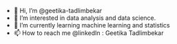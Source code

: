 - 👋 Hi, I’m @geetika-tadlimbekar
- 👀 I’m interested in data analysis and data science.
- 🌱 I’m currently learning machine learning and statistics
- 📫 How to reach me @linkedIn : Geetika Tadlimbekar

<!---
geetika-tadlimbekar/geetika-tadlimbekar is a ✨ special ✨ repository because its `README.md` (this file) appears on your GitHub profile.
You can click the Preview link to take a look at your changes.
--->

